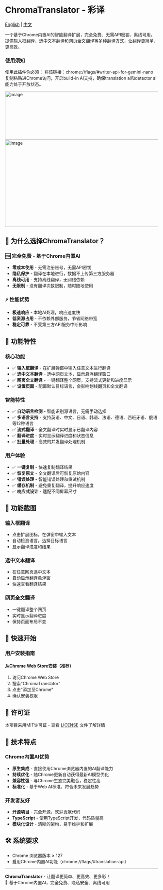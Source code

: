 # ChromaTranslator - 彩译

[English](README_EN.md) | [中文](README.md)

一个基于Chrome内置AI的智能翻译扩展，完全免费、无需API密钥、离线可用。提供输入框翻译、选中文本翻译和网页全文翻译等多种翻译方式，让翻译更简单、更高效。

### 使用须知
使用此插件你必须：
将该链接：chrome://flags/#writer-api-for-gemini-nano 复制粘贴进Chrome访问，开启build-in AI支持，确保translation ai和detector ai能力处于开放状态。

<img width="953" height="160" alt="image" src="https://github.com/user-attachments/assets/d75fe0ed-fba8-4070-934a-c320f1acbbbf" />
<img width="1017" height="287" alt="image" src="https://github.com/user-attachments/assets/a5dbaef3-17be-4d3e-8916-9a9e58c06f8a" />


## 🎯 为什么选择ChromaTranslator？

### 🆓 完全免费 - 基于Chrome内置AI
- **零成本使用** - 无需注册账号，无需API密钥
- **隐私保护** - 翻译在本地进行，数据不上传第三方服务器
- **离线可用** - 支持离线翻译，无网络依赖
- **无限制** - 没有翻译次数限制，随时随地使用

### ⚡ 性能优势
- **极速响应** - 本地AI处理，响应速度快
- **低资源占用** - 不依赖外部服务，节省网络带宽
- **稳定可靠** - 不受第三方API服务中断影响

## 🌟 功能特性

### 核心功能
- ✅ **输入框翻译** - 在扩展弹窗中输入任意文本进行翻译
- ✅ **选中文本翻译** - 选中网页文本，显示悬浮翻译窗口
- ✅ **网页全文翻译** - 一键翻译整个网页，支持流式更新和进度显示
- ✅ **设置页面** - 配置默认目标语言，会影响划线翻页和全文翻译

### 智能特性
- ✅ **自动语言检测** - 智能识别源语言，无需手动选择
- ✅ **多语言支持** - 支持英语、中文、日语、韩语、法语、德语、西班牙语、俄语等12种语言
- ✅ **流式翻译** - 全文翻译时实时显示已翻译内容
- ✅ **翻译进度** - 实时显示翻译进度和状态信息
- ✅ **批量处理** - 高效的并发翻译处理机制

### 用户体验
- ✅ **一键复制** - 快速复制翻译结果
- ✅ **恢复原文** - 全文翻译后可恢复原始内容
- ✅ **错误处理** - 智能错误处理和重试机制
- ✅ **缓存机制** - 避免重复翻译，提升响应速度
- ✅ **响应式设计** - 适配不同屏幕尺寸

## 📸 功能截图

### 输入框翻译
- 点击扩展图标，在弹窗中输入文本
- 自动检测语言，选择目标语言
- 显示翻译进度和结果

### 选中文本翻译
- 在任意网页选中文本
- 自动显示翻译悬浮窗
- 快速查看翻译结果

### 网页全文翻译
- 一键翻译整个网页
- 实时显示翻译进度
- 保持页面布局不变

## 🚀 快速开始

### 用户安装指南

#### 从Chrome Web Store安装（推荐）
1. 访问Chrome Web Store
2. 搜索"ChromaTranslator"
3. 点击"添加至Chrome"
4. 确认安装权限

## 📄 许可证

本项目采用MIT许可证 - 查看 [LICENSE](LICENSE) 文件了解详情

## 🔧 技术特点

### Chrome内置AI优势
- **原生集成** - 直接使用Chrome浏览器内置的AI翻译能力
- **持续优化** - 随Chrome更新自动获得最新AI模型优化
- **兼容性强** - 与Chrome生态完美融合，稳定性高
- **标准化** - 基于Web AI标准，符合未来发展趋势

### 开发者友好
- **开源项目** - 完全开源，欢迎贡献代码
- **TypeScript** - 使用TypeScript开发，代码质量高
- **模块化设计** - 清晰的架构，易于维护和扩展

## 🛠️ 系统要求

- Chrome 浏览器版本 ≥ 127
- 启用Chrome内置AI功能（chrome://flags/#translation-api）

---

**ChromaTranslator** - 让翻译更简单、更高效、更多彩！  
🚀 基于Chrome内置AI，完全免费、隐私安全、离线可用
